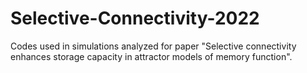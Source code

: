 # Selective-Connectivity-2022

 Codes used in simulations analyzed for paper "Selective connectivity enhances storage capacity in attractor models of memory function".
